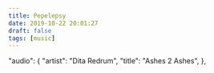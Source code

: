 ```yaml
---
title: Pepelepsy
date: 2019-10-22 20:01:27
draft: false
tags: [music]
---
```


"audio": {
  "artist": "Dita Redrum",
  "title": "Ashes 2 Ashes",
},
